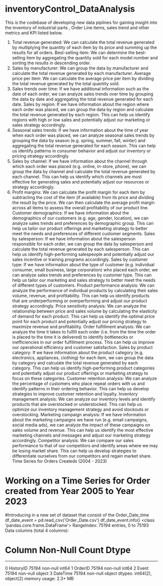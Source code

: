 # inventoryControl_DataAnalysis
This is the codebase of developing new data piplines for gaining insight into the inventory of industrial parts , Order Line items, sales trend and other metrics and KPI listed below.

1. Total revenue generated: We can calculate the total revenue generated by multiplying the quantity of each item by its price and summing up the results for all orders.
Best-selling item: We can determine the best-selling item by aggregating the quantity sold for each model number and sorting the results in descending order.
2. Sales by manufacturer: We can group the data by manufacturer and calculate the total revenue generated by each manufacturer.
Average price per item: We can calculate the average price per item by dividing the total revenue generated by the total quantity sold.
3. Sales trends over time: If we have additional information such as the date of each order, we can analyze sales trends over time by grouping the data by date and aggregating the total revenue generated for each date.
Sales by region: If we have information about the region where each order was placed, we can group the data by region and calculate the total revenue generated by each region. This can help us identify regions with high or low sales and potentially adjust our marketing or sales strategy accordingly.
4. Seasonal sales trends: If we have information about the time of year when each order was placed, we can analyze seasonal sales trends by grouping the data by season (e.g. spring, summer, fall, winter) and aggregating the total revenue generated for each season. This can help us identify patterns in consumer behavior and adjust our inventory or pricing strategy accordingly.
5. Sales by channel: If we have information about the channel through which each order was placed (e.g. online, in-store, phone), we can group the data by channel and calculate the total revenue generated by each channel. This can help us identify which channels are most effective for generating sales and potentially adjust our resources or strategy accordingly.
6. Profit margins: We can calculate the profit margin for each item by subtracting the cost of the item (if available) from its price and dividing the result by the price. We can then calculate the average profit margin across all items to assess the overall profitability of our product line.
Customer demographics: If we have information about the demographics of our customers (e.g. age, gender, location), we can analyze sales trends and preferences by demographic group. This can help us tailor our product offerings and marketing strategy to better meet the needs and preferences of different customer segments.
Sales by salesperson: If we have information about the salesperson responsible for each order, we can group the data by salesperson and calculate the total revenue generated by each salesperson. This can help us identify high-performing salespeople and potentially adjust our sales incentive or training programs accordingly.
Sales by customer type: If we have information about the type of customer (e.g. individual consumer, small business, large corporation) who placed each order, we can analyze sales trends and preferences by customer type. This can help us tailor our marketing and sales strategy to better meet the needs of different types of customers. Product performance analysis: We can analyze the performance of individual products by calculating their sales volume, revenue, and profitability. This can help us identify products that are underperforming or overperforming and adjust our product strategy accordingly.
Price sensitivity analysis: We can analyze the relationship between price and sales volume by calculating the elasticity of demand for each product. This can help us identify the optimal price point for each product and potentially adjust our pricing strategy to maximize revenue and profitability.
Order fulfillment analysis: We can analyze the time it takes to fulfill each order (i.e. from the time the order is placed to the time it is delivered) to identify bottlenecks or inefficiencies in our order fulfillment process. This can help us improve our operational efficiency and customer satisfaction.
Sales by product category: If we have information about the product category (e.g. electronics, appliances, clothing) for each item, we can group the data by category and calculate the total revenue generated by each category. This can help us identify high-performing product categories and potentially adjust our product offerings or marketing strategy to focus on these categories.
Customer retention analysis: We can analyze the percentage of customers who place repeat orders with us and identify patterns in their ordering behavior. This can help us develop strategies to improve customer retention and loyalty.
Inventory management analysis: We can analyze our inventory levels and identify products that are overstocked or understocked. This can help us optimize our inventory management strategy and avoid stockouts or overstocking.
Marketing campaign analysis: If we have information about the marketing campaigns we have run (e.g. email campaigns, social media ads), we can analyze the impact of these campaigns on sales volume and revenue. This can help us identify the most effective marketing channels and messages and adjust our marketing strategy accordingly. Competitor analysis: We can compare our sales performance to that of our competitors and identify areas where we may be losing market share. This can help us develop strategies to differentiate ourselves from our competitors and regain market share.
Time Series for Orders Createds (2004 - 2023)

# Working on a Time Series for Order created from Year 2005 to Year 2023

#Introducing in a new set of dataset that consist of the Order_Date_time
df_date_event = pd.read_csv('Order_Date.csv')
df_date_event.info()
<class 'pandas.core.frame.DataFrame'>
RangeIndex: 75194 entries, 0 to 75193
Data columns (total 4 columns):
 #   Column     Non-Null Count  Dtype 
---  ------     --------------  ----- 
 0   HistoryID  75194 non-null  int64 
 1   OrderID    75194 non-null  int64 
 2   Event      75194 non-null  object
 3   DateTime   75194 non-null  object
dtypes: int64(2), object(2)
memory usage: 2.3+ MB

